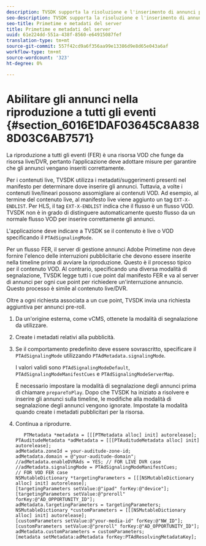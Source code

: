 ```yaml
---
description: TVSDK supporta la risoluzione e l'inserimento di annunci per VOD e flussi live/lineari.
seo-description: TVSDK supporta la risoluzione e l'inserimento di annunci per VOD e flussi live/lineari.
seo-title: Primetime e metadati del server
title: Primetime e metadati del server
uuid: 61e224dd-551a-438f-8560-e64915087fef
translation-type: tm+mt
source-git-commit: 557f42cd9a6f356aa99e13386d9e8d65e043a6af
workflow-type: tm+mt
source-wordcount: '323'
ht-degree: 0%

---
```



# Abilitare gli annunci nella riproduzione a tutti gli eventi {#section_6016E1DAF03645C8A8388D03C6AB7571}

La riproduzione a tutti gli eventi (FER) è una risorsa VOD che funge da risorsa live/DVR, pertanto l’applicazione deve adottare misure per garantire che gli annunci vengano inseriti correttamente.

Per i contenuti live, TVSDK utilizza i metadati/suggerimenti presenti nel manifesto per determinare dove inserire gli annunci. Tuttavia, a volte i contenuti live/lineari possono assomigliare ai contenuti VOD. Ad esempio, al termine del contenuto live, al manifesto live viene aggiunto un tag `EXT-X-ENDLIST`. Per HLS, il tag `EXT-X-ENDLIST` indica che il flusso è un flusso VOD. TVSDK non è in grado di distinguere automaticamente questo flusso da un normale flusso VOD per inserire correttamente gli annunci.

L&#39;applicazione deve indicare a TVSDK se il contenuto è live o VOD specificando il `PTAdSignalingMode`.

Per un flusso FER, il server di gestione annunci  Adobe Primetime non deve fornire l&#39;elenco delle interruzioni pubblicitarie che devono essere inserite nella timeline prima di avviare la riproduzione. Questo è il processo tipico per il contenuto VOD. Al contrario, specificando una diversa modalità di segnalazione, TVSDK legge tutti i cue point dal manifesto FER e va al server di annunci per ogni cue point per richiedere un&#39;interruzione annuncio. Questo processo è simile al contenuto live/DVR.

Oltre a ogni richiesta associata a un cue point, TVSDK invia una richiesta aggiuntiva per annunci pre-roll.

1. Da un&#39;origine esterna, come vCMS, ottenete la modalità di segnalazione da utilizzare.
1. Create i metadati relativi alla pubblicità.
1. Se il comportamento predefinito deve essere sovrascritto, specificare il `PTAdSignalingMode` utilizzando `PTAdMetadata.signalingMode`.

   I valori validi sono `PTAdSignalingModeDefault`, `PTAdSignalingModeManifestCues` e `PTAdSignalingModeServerMap`.

   È necessario impostare la modalità di segnalazione degli annunci prima di chiamare `prepareToPlay`. Dopo che TVSDK ha iniziato a risolvere e inserire gli annunci sulla timeline, le modifiche alla modalità di segnalazione degli annunci vengono ignorate. Impostate la modalità quando create i metadati pubblicitari per la risorsa.

1. Continua a riprodurre.

   ```
      PTMetadata *metadata = [[[PTMetadata alloc] init] autorelease]; 
   PTAuditudeMetadata *adMetadata = [[[PTAuditudeMetadata alloc] init] autorelease]; 
   adMetadata.zoneId = your-auditude-zone-id; 
   adMetadata.domain = @"your-auditude-domain"; 
   //adMetadata.enableDVRAds = YES; // FOR LIVE DVR case 
   //adMetadata.signalingMode = PTAdSignalingModeManifestCues;  
   // FOR VOD FER case 
   NSMutableDictionary *targetingParameters = [[[NSMutableDictionary alloc] init] autorelease]; 
   [targetingParameters setValue:@"ipad" forKey:@"device"]; 
   [targetingParameters setValue:@"preroll" forKey:@"AD_OPPORTUNITY_ID"]; 
   adMetadata.targetingParameters = targetingParameters; 
   NSMutableDictionary *customParameters = [[[NSMutableDictionary alloc] init] autorelease]; 
   [customParameters setValue:@"your-media-id" forKey:@"NW_ID"]; 
   [customParameters setValue:@"preroll" forKey:@"AD_OPPORTUNITY_ID"]; 
   adMetadata.customParameters = customParameters; 
   [metadata setMetadata:adMetadata forKey:PTAdResolvingMetadataKey]; 
   ```
